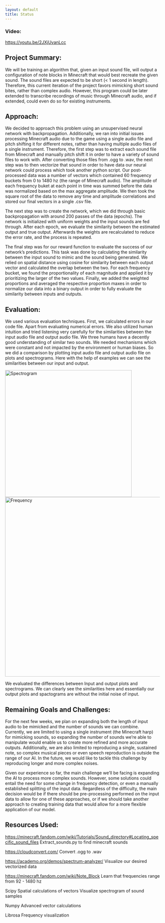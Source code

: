 ```yaml
---
layout: default
title: Status
---
```


### Video:
https://youtu.be/2JXjUvanLcc

## Project Summary:

We will be training an algorithm that, given an input sound file, will output a configuration of note blocks in Minecraft that would best recreate the given sound. The sound files are expected to be short (< 1 second in length). Therefore, this current iteration of the project favors mimicking short sound bites, rather than complex audio. However, this program could be later extended to transcribe recordings of music through Minecraft audio, and if extended, could even do so for existing instruments.

## Approach:

We decided to approach this problem using an unsupervised neural network with backpropagation. Additionally, we ran into initial issues processing Minecraft audio due to the game using a single audio file and pitch shifting it for different notes, rather than having multiple audio files of a single instrument. Therefore, the first step was to extract each sound file from Minecraft and manually pitch shift it in order to have a variety of sound files to work with. After converting those files from .ogg to .wav, the next step was to then vectorize that sound in order to have data our neural network could process which took another python script. Our post-processed data was a number of vectors which contained 60 frequency buckets from 0 to 1480 hz (the range of Minecraft audio). The amplitude of each frequency buket at each point in time was summed before the data was normalized based on the max aggregate amplitude. We then took the square root of the data to remove any time and amplitude correlations and stored our final vectors in a single .csv file.

The next step was to create the network, which we did through basic backpropagation with around 200 passes of the data (epochs). The network is initialized with uniform weights and the input sounds are fed through. After each epoch, we evaluate the similarity between the estimated output and true output. Afterwards the weights are recalculated to reduce the error rate, and the process is repeated.

The final step was for our reward function to evaluate the success of our network’s predictions. This task was done by calculating the similarity between the input sound to mimic and the sound being generated. We relied on spatial distance using cosine for similarity between each output vector and calculated the overlap between the two. For each frequency bucket, we found the proportionality of each magnitude and applied it by prioritizing the larger of the two values. Finally, we added the weighted proportions and averaged the respective proportion maxes in order to normalize our data into a binary output in order to fully evaluate the similarity between inputs and outputs.


## Evaluation:

We used various evaluation techniques. First, we calculated errors in our code file. Apart from evaluating numerical errors.  We also utilized human intuition and tried listening very carefully  for the similarities between the input audio file and output audio file. We three humans have a decently  good understanding of similar two sounds. We needed mechanisms which were constant and not impacted by the environment or human biases. So we did a comparison by plotting input audio file and output audio file on plots and  spectrograms. Here with the help of examples we can see the similarities between our input and output.

<img width="412" alt="Spectrogram" src="https://user-images.githubusercontent.com/8118708/142148139-4cecbad3-0f04-4d0e-9b7c-b437c369679e.png">

<img width="583" alt="Frequency" src="https://user-images.githubusercontent.com/8118708/142148128-6f4583d6-4157-43bb-acd7-1305561d95e7.png">

We evaluated the differences between Input and output plots and spectrograms. We can clearly see the similarities here and essentially our output plots and spactograms are without the initial noise of input. 

## Remaining Goals and Challenges:

For the next few weeks, we plan on expanding both the length of input audio to be mimicked and the number of sounds we can combine. Currently, we are limited to using a single instrument (the Minecraft harp) for mimicking sounds, so expanding the number of sounds we’re able to manipulate would enable us to create more refined and more accurate outputs. Additionally, we are also limited to reproducing a single, sustained note, so complex musical pieces or even speech reproduction is outside the range of our AI. In the future, we would like to tackle this challenge by reproducing longer and more complex noises.

Given our experience so far, the main challenge we’ll be facing is expanding the AI to process more complex sounds. However, some solutions could entail the need for some change in frequency detection, or even a manually established splitting of the input data. Regardless of the difficulty, the main decision would be if there should be pre-processing performed on the input data to allow for one of these approaches, or if we should take another approach to creating training data that would allow for a more flexible application of our model.


## Resources Used:
https://minecraft.fandom.com/wiki/Tutorials/Sound_directory#Locating_specific_sound_files
Extract_sounds.py to find minecraft sounds

https://cloudconvert.com/
Convert .ogg to .wav

https://academo.org/demos/spectrum-analyzer/
Visualize our desired vectorized data

https://minecraft.fandom.com/wiki/Note_Block
Learn that frequencies range from 92 - 1480 hz

Scipy
Spatial calculations of vectors
Visualize spectrogram of sound samples

Numpy
Advanced vector calculations

Librosa
Frequency visualization

